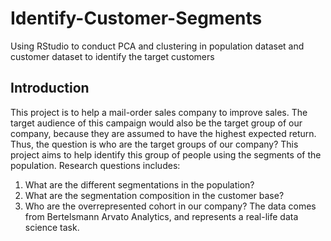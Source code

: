# Identify-Customer-Segments
Using RStudio to conduct PCA and clustering in population dataset and customer dataset to identify the target customers

## Introduction
This project is to help a mail-order sales company to improve sales.
The target audience of this campaign would also be the target group of our company, because they are assumed to have the highest expected return.
Thus, the question is who are the target groups of our company? 
This project aims to help identify this group of people using the segments of the population. 
Research questions includes:
1. What are the different segmentations in the population?
2. What are the segmentation composition in the customer base?
3. Who are the overrepresented cohort in our company?
The data comes from Bertelsmann Arvato Analytics, and represents a real-life data science task.
